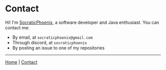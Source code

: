 # Contact
Hi! I'm [SocraticPhoenix](https://github.com/SocraticPhoenix), a software developer and Java enthusiast. You can contact me:

- By email, at `socraticphoenix@gmail.com`
- Through discord, at `socraticphoenix`
- By posting an issue to one of my repositories

---
[Home](index.md) | [Contact](contact.md)